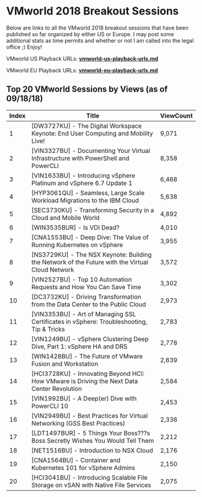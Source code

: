 # VMworld 2018 Breakout Sessions

Below are links to all the VMworld 2018 breakout sessions that have been published so far organized by either US or Europe. I may post some additional stats as time permits and whether or not I am called into the legal office ;) Enjoy!

VMworld US Playback URLs: **[vmworld-us-playback-urls.md](vmworld-us-playback-urls.md)**

VMworld EU Playback URLs: **[vmworld-eu-playback-urls.md](vmworld-eu-playback-urls.md)**

## Top 20 VMworld Sessions by Views (as of 09/18/18)

| ﻿Index | Title                                                                                           | ViewCount |
|-------|-------------------------------------------------------------------------------------------------|-----------|
| 1     | [DW3727KU] - The Digital Workspace Keynote: End User Computing and Mobility Live!               | 9,071     |
| 2     | [VIN3327BU] - Documenting Your Virtual Infrastructure with PowerShell and PowerCLI              | 8,358     |
| 3     | [VIN1633BU] - Introducing vSphere Platinum and vSphere 6.7 Update 1                             | 6,468     |
| 4     | [HYP3061QU] - Seamless, Large Scale Workload Migrations to the IBM Cloud                        | 5,638     |
| 5     | [SEC3730KU] - Transforming Security in a Cloud and Mobile World                                 | 4,892     |
| 6     | [WIN3535BUR] - Is VDI Dead?                                                                     | 4,010     |
| 7     | [CNA1553BU] - Deep Dive: The Value of Running Kubernetes on vSphere                             | 3,955     |
| 8     | [NS3729KU] - The NSX Keynote: Building the Network of the Future with the Virtual Cloud Network | 3,572     |
| 9     | [VIN2527BU] - Top 10 Automation Requests and How You Can Save Time                              | 3,302     |
| 10    | [DC3732KU] - Driving Transformation from the Data Center to the Public Cloud                    | 2,973     |
| 11    | [VIN3353BU] - Art of Managing SSL Certificates in vSphere: Troubleshooting, Tip & Tricks        | 2,783     |
| 12    | [VIN1249BU] - vSphere Clustering Deep Dive, Part 1: vSphere HA and DRS                          | 2,778     |
| 13    | [WIN1428BU] - The Future of VMware Fusion and Workstation                                       | 2,639     |
| 14    | [HCI3728KU] - Innovating Beyond HCI: How VMware is Driving the Next Data Center Revolution      | 2,584     |
| 15    | [VIN1992BU] - A Deep(er) Dive with PowerCLI 10                                                  | 2,453     |
| 16    | [VIN2949BU] - Best Practices for Virtual Networking (GSS Best Practices)                        | 2,338     |
| 17    | [LDT1497BUR] - 5 Things Your Boss???s Boss Secretly Wishes You Would Tell Them                  | 2,212     |
| 18    | [NET1516BU] - Introduction to NSX Cloud                                                         | 2,176     |
| 19    | [CNA1564BU] - Container and Kubernetes 101 for vSphere Admins                                   | 2,150     |
| 20    | [HCI3041BU] - Introducing Scalable File Storage on vSAN with Native File Services               | 2,075     |